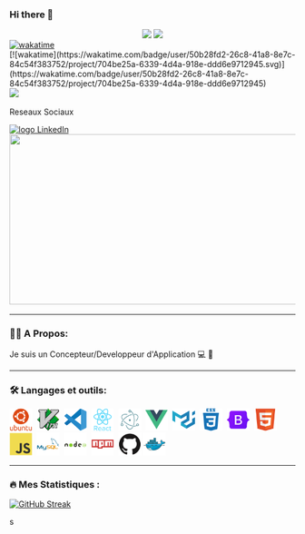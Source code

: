 ### Hi there 👋

<div id="header" align="center">
  <img src="https://media.giphy.com/media/M9gbBd9nbDrOTu1Mqx/giphy.gif" width="100"/>
  <img src="https://media.giphy.com/media/2xyx8KRogVl7iM6wHs/giphy.gif" width="100"/>
</div>

<div id='badges'>
  <a href="https://wakatime.com/badge/user/50b28fd2-26c8-41a8-8e7c-84c54f383752/project/704be25a-6339-4d4a-918e-ddd6e9712945">
    <img src="https://wakatime.com/badge/user/50b28fd2-26c8-41a8-8e7c-84c54f383752/project/704be25a-6339-4d4a-918e-ddd6e9712945.svg" alt="wakatime">
  </a>
</div>
[![wakatime](https://wakatime.com/badge/user/50b28fd2-26c8-41a8-8e7c-84c54f383752/project/704be25a-6339-4d4a-918e-ddd6e9712945.svg)](https://wakatime.com/badge/user/50b28fd2-26c8-41a8-8e7c-84c54f383752/project/704be25a-6339-4d4a-918e-ddd6e9712945)

<div id='counter'>
  <img src='https://komarev.com/ghpvc/?username=StephaneCavillon&color=brightgreen&style=plastic'>
</div>

Reseaux Sociaux
<div id='socials'>
  <a href='https://www.linkedin.com/in/stephane-cavillon/'>
    <img src='https://img.shields.io/badge/LinkedIn-blue?logo=linkedin&logoColor=white&style=plastic' alt='logo LinkedIn'>
  </a>
</div>

<div align="center">
  <img src="https://media.giphy.com/media/dWesBcTLavkZuG35MI/giphy.gif" width="600" height="300"/>
</div>

---

### :man_technologist: A Propos:
Je suis un Concepteur/Developpeur d'Application :computer: :iphone:

---
### :hammer_and_wrench: Langages et outils:
<div>
  <img src="https://github.com/devicons/devicon/blob/master/icons/ubuntu/ubuntu-plain-wordmark.svg" title="Ubuntu" alt="Ubuntu" width="40" height="40"/>&nbsp;
  <img src="https://github.com/devicons/devicon/blob/master/icons/vim/vim-original.svg" title="Vim" alt="Vim" width="40" height="40"/>&nbsp;
  <img src="https://github.com/devicons/devicon/blob/master/icons/vscode/vscode-original.svg" title="VSCode" alt="VSCode" width="40" height="40"/>&nbsp;
  <img src="https://github.com/devicons/devicon/blob/master/icons/react/react-original-wordmark.svg" title="React" alt="React" width="40" height="40"/>&nbsp;
  <img src="https://github.com/devicons/devicon/blob/master/icons/electron/electron-original.svg" title="Electron" alt="Electron" width="40" height="40"/>&nbsp;
  <img src="https://github.com/devicons/devicon/blob/master/icons/vuejs/vuejs-original.svg" title="VueJS" alt="VueJS" width="40" height="40"/>&nbsp;
  <img src="https://github.com/devicons/devicon/blob/master/icons/materialui/materialui-original.svg" title="Material UI" alt="Material UI" width="40" height="40"/>&nbsp;
  <img src="https://github.com/devicons/devicon/blob/master/icons/css3/css3-plain-wordmark.svg"  title="CSS3" alt="CSS" width="40" height="40"/>&nbsp;
  <img src="https://github.com/devicons/devicon/blob/master/icons/bootstrap/bootstrap-original.svg"  title="Bootstrap" alt="Bootstrap" width="40" height="40"/>&nbsp;
  <img src="https://github.com/devicons/devicon/blob/master/icons/html5/html5-original.svg" title="HTML5" alt="HTML" width="40" height="40"/>&nbsp;
  <img src="https://github.com/devicons/devicon/blob/master/icons/javascript/javascript-original.svg" title="JavaScript" alt="JavaScript" width="40" height="40"/>&nbsp;
  <img src="https://github.com/devicons/devicon/blob/master/icons/mysql/mysql-original-wordmark.svg" title="MySQL"  alt="MySQL" width="40" height="40"/>&nbsp;
  <img src="https://github.com/devicons/devicon/blob/master/icons/nodejs/nodejs-original-wordmark.svg" title="NodeJS" alt="NodeJS" width="40" height="40"/>&nbsp;
  <img src="https://github.com/devicons/devicon/blob/master/icons/npm/npm-original-wordmark.svg" title="NPM" alt="NPM" width="40" height="40"/>&nbsp;
  <img src="https://github.com/devicons/devicon/blob/master/icons/github/github-original.svg" title="Github" **alt="Github" width="40" height="40"/>
  <img src="https://github.com/devicons/devicon/blob/master/icons/docker/docker-original.svg" title="Docker" **alt="Docker" width="40" height="40"/>
</div>

---
### :fire: Mes Statistiques :

[![GitHub Streak](http://github-readme-streak-stats.herokuapp.com?user=StephaneCavillon&theme=dark&date_format=j%2Fn%5B%2FY%5D)](https://git.io/streak-stats)


<!--
**StephaneCavillon/StephaneCavillon** is a ✨ _special_ ✨ repository because its `README.md` (this file) appears on your GitHub profile.

Here are some ideas to get you started:

- 🔭 I’m currently working on ...
- 🌱 I’m currently learning ...
- 👯 I’m looking to collaborate on ...
- 🤔 I’m looking for help with ...
- 💬 Ask me about ...
- 📫 How to reach me: ...
- 😄 Pronouns: ...
- ⚡ Fun fact: ...
-->s
